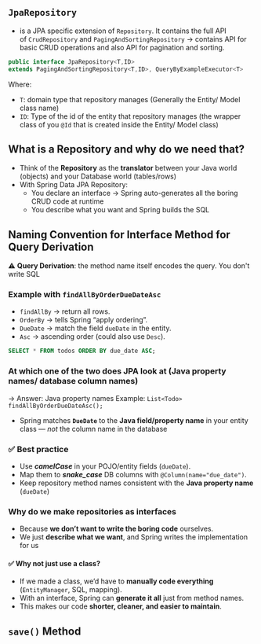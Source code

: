 ## `JpaRepository`
-  is a JPA specific extension of `Repository`. It contains the full API of `CrudRepository` and `PagingAndSortingRepository` -> contains API for basic CRUD operations and also API for pagination and sorting.

```java
public interface JpaRepository<T,ID>   
extends PagingAndSortingRepository<T,ID>, QueryByExampleExecutor<T>
```
Where:
- `T`: domain type that repository manages (Generally the Entity/ Model class name)
- `ID`: Type of the id of the entity that repository manages (the wrapper class of you `@Id` that is created inside the Entity/ Model class)

## What is a Repository and why do we need that? 
- Think of the **Repository** as the **translator** between your Java world (objects) and your Database world (tables/rows)
- With Spring Data JPA Repository:
	-  You declare an interface -> Spring auto-generates all the boring CRUD code at runtime
	- You describe what you want and Spring builds the SQL
## Naming Convention for Interface Method for Query Derivation 
⚠️ **Query Derivation**: the method name itself encodes the query. You don't write SQL

### Example with `findAllByOrderDueDateAsc`
- `findAllBy` → return all rows.
- `OrderBy` → tells Spring “apply ordering”.
- `DueDate` → match the field `dueDate` in the entity.
- `Asc` → ascending order (could also use `Desc`).

```sql
SELECT * FROM todos ORDER BY due_date ASC;
```

### At which one of the two does JPA look at (Java property names/ database column names)
-> Answer: Java property names
Example: `List<Todo> findAllByOrderDueDateAsc();`
- Spring matches **`DueDate`** to the **Java field/property name** in your entity class — _not_ the column name in the database

### ✅ Best practice
- Use ***camelCase*** in your POJO/entity fields (`dueDate`).
- Map them to ***snake_case*** DB columns with `@Column(name="due_date")`.
- Keep repository method names consistent with the **Java property name** (`dueDate`)

### Why do we make repositories as interfaces
- Because **we don’t want to write the boring code** ourselves.  
- We just **describe what we want**, and Spring writes the implementation for us
#### ✅ Why not just use a class?
- If we made a class, we’d have to **manually code everything** (`EntityManager`, SQL, mapping).
- With an interface, Spring can **generate it all** just from method names.
- This makes our code **shorter, cleaner, and easier to maintain**.

## `save()` Method
